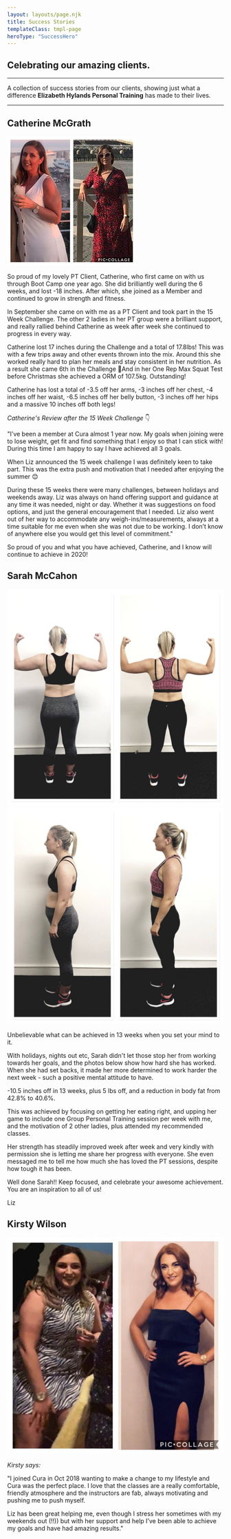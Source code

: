 ```yaml
---
layout: layouts/page.njk
title: Success Stories
templateClass: tmpl-page
heroType: "SuccessHero"
---
```


## Celebrating our amazing clients.

<hr class="style1" />
    
A collection of success stories from our clients, showing just what a difference <strong>Elizabeth Hylands Personal Training</strong> has made to their lives.
<hr class="style1" />

<div class="u-textCenter">
<h2>Catherine McGrath</h2>
<img class="img_ss" src="/images/catherine-mcgrath-300x300.jpg" alt="Catherine McGrath" />
</div>


So proud of my lovely PT Client, Catherine, who first came on with us through Boot Camp one year ago. She did brilliantly well during the 6 weeks, and lost -18 inches. After which, she joined as a Member and continued to grow in strength and fitness.

In September she came on with me as a PT Client and took part in the 15 Week Challenge. The other 2 ladies in her PT group were a brilliant support, and really rallied behind Catherine as week after week she continued to progress in every way.

Catherine lost 17 inches during the Challenge and a total of 17.8lbs! This was with a few trips away and other events thrown into the mix. Around this she worked really hard to plan her meals and stay consistent in her nutrition. As a result she came 6th in the Challenge 🎉And in her One Rep Max Squat Test before Christmas she achieved a ORM of 107.5kg. Outstanding!

Catherine has lost a total of -3.5 off her arms, -3 inches off her chest, -4 inches off her waist, -6.5 inches off her belly button, -3 inches off her hips and a massive 10 inches off both legs!

_Catherine's Review after the 15 Week Challenge_ 👇

"I’ve been a member at Cura almost 1 year now. My goals when joining were to lose weight, get fit and find something that I enjoy so that I can stick with! During this time I am happy to say I have achieved all 3 goals.

When Liz announced the 15 week challenge I was definitely keen to take part. This was the extra push and motivation that I needed after enjoying the summer 😊

During these 15 weeks there were many challenges, between holidays and weekends away. Liz was always on hand offering support and guidance at any time it was needed, night or day. Whether it was suggestions on food options, and just the general encouragement that I needed. Liz also went out of her way to accommodate any weigh-ins/measurements, always at a time suitable for me even when she was not due to be working. I don’t know of anywhere else you would get this level of commitment."

So proud of you and what you have achieved, Catherine, and I know will continue to achieve in 2020!

<div class="u-textCenter">

## Sarah McCahon

<div class="row">
    <div class="col-6">
        <img class="img_ss" src="/images/sarah-mccahon1.jpg" alt="Sarah McCahon Before and After pics 1" />
    </div>
    <div class="col-6">
        <img class="img_ss" src="/images/sarah-mccahon2.jpg" alt="Sarah McCahon Before and After pics 2" />
    </div>
    </div>

</div>


Unbelievable what can be achieved in 13 weeks when you set your mind to it.

With holidays, nights out etc, Sarah didn't let those stop her from working towards her goals, and the photos below show how hard she has worked. When she had set backs, it made her more determined to work harder the next week - such a positive mental attitude to have.

-10.5 inches off in 13 weeks, plus 5 lbs off, and a reduction in body fat from 42.8% to 40.6%.

This was achieved by focusing on getting her eating right, and upping her game to include one Group Personal Training session per week with me, and the motivation of 2 other ladies, plus attended my recommended classes.

Her strength has steadily improved week after week and very kindly with permission she is letting me share her progress with everyone.
She even messaged me to tell me how much she has loved the PT sessions, despite how tough it has been.

Well done Sarah!! Keep focused, and celebrate your awesome achievement. You are an inspiration to all of us!

Liz


<div class="u-textCenter">

## Kirsty Wilson

<div class="row">
    <div class="col-12">
        <img class="img_ss" src="/images/kirsty-wilson2019-11-29.jpg" alt="Kirsty Wilson Before and After pics" />
    </div>
    </div>

</div>

_Kirsty says:_

"I joined Cura in Oct 2018 wanting to make a change to my lifestyle and Cura was the perfect place. I love that the classes are a really comfortable, friendly atmosphere and the instructors are fab, always motivating and pushing me to push myself.

Liz has been great helping me, even though I stress her sometimes with my weekends out (!!)) but with her support and help I’ve been able to achieve my goals and have had amazing results."
